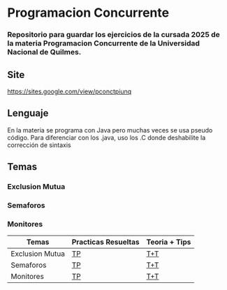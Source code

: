 # Programacion Concurrente
### Repositorio para guardar los ejercicios de la cursada 2025 de la materia Programacion Concurrente de la Universidad Nacional de Quilmes.
## Site
https://sites.google.com/view/pconctpiunq

## Lenguaje 
En la materia se programa con Java pero muchas veces se usa pseudo código. Para diferenciar con los .java, uso los .C donde deshabilite la corrección de sintaxis

## Temas
### Exclusion Mutua
### Semaforos 
### Monitores 


| Temas| Practicas Resueltas | Teoria + Tips |
|----------------|----------------|----------------|
| Exclusion Mutua  |[TP](https://github.com/MateoGiuffra/concurrente/blob/main/ExclusionMutua) |[T+T](https://github.com/MateoGiuffra/concurrente/blob/main/ExclusionMutua/ExclusionMutua.md) |
| Semaforos  |[TP](https://github.com/MateoGiuffra/concurrente/blob/main/Semaforos) |[T+T](https://github.com/MateoGiuffra/concurrente/blob/main/Semaforos/Semaforos.md) |
| Monitores  |[TP](https://github.com/MateoGiuffra/concurrente/blob/main/Monitores) |[T+T](https://github.com/MateoGiuffra/concurrente/blob/main/Monitores/Monitores.md) |